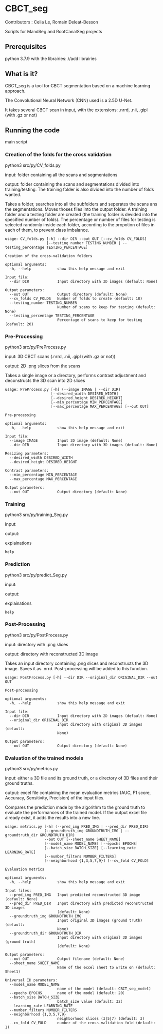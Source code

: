 # CBCT_seg

Contributors : Celia Le, Romain Deleat-Besson

Scripts for MandSeg and RootCanalSeg projects

## Prerequisites

python 3.7.9 with the librairies: //add librairies

## What is it?

CBCT_seg is a tool for CBCT segmentation based on a machine learning approach.

The Convolutional Neural Network (CNN) used is a 2.5D U-Net.

It takes several CBCT scan in input, with the extensions: .nrrd, .nii, .gipl (with .gz or not)

## Running the code

main script 

### Creation of the folds for the cross validation

python3 src/py/CV_folds.py 

input: folder containing all the scans and segmentations

output: folder containing the scans and segmentations divided into training/testing. The training folder is also divided into the number of folds wanted.

Takes a folder, searches into all the subfolders and seperates the scans ans the segmentations. Moves thoses files into the output folder. A training folder and a testing folder are created (the training folder is devided into the specified number of folds). The percentage or number of files for testing is selected randomly inside each folder, according to the propotion of files in each of them, to prevent class imbalance.

```
usage: CV_folds.py [-h] --dir DIR --out OUT [--cv_folds CV_FOLDS]
                   [--testing_number TESTING_NUMBER | --testing_percentage TESTING_PERCENTAGE]

Creation of the cross-validation folders

optional arguments:
  -h, --help            show this help message and exit

Input file:
  --dir DIR             Input directory with 3D images (default: None)

Output parameters:
  --out OUT             Output directory (default: None)
  --cv_folds CV_FOLDS   Number of folds to create (default: 10)
  --testing_number TESTING_NUMBER
                        Number of scans to keep for testing (default: None)
  --testing_percentage TESTING_PERCENTAGE
                        Percentage of scans to keep for testing (default: 20)
```

### Pre-Processing

python3 src/py/PreProcess.py 

input: 3D CBCT scans (.nrrd, .nii, .gipl (with .gz or not))

output: 2D .png slices from the scans

Takes a single image or a directory, performs contrast adjustment and deconstructs the 3D scan into 2D slices

```
usage: PreProcess.py [-h] (--image IMAGE | --dir DIR)
                     [--desired_width DESIRED_WIDTH]
                     [--desired_height DESIRED_HEIGHT]
                     [--min_percentage MIN_PERCENTAGE]
                     [--max_percentage MAX_PERCENTAGE] [--out OUT]

Pre-processing

optional arguments:
  -h, --help            show this help message and exit

Input file:
  --image IMAGE         Input 3D image (default: None)
  --dir DIR             Input directory with 3D images (default: None)

Resizing parameters:
  --desired_width DESIRED_WIDTH
  --desired_height DESIRED_HEIGHT

Contrast parameters:
  --min_percentage MIN_PERCENTAGE
  --max_percentage MAX_PERCENTAGE

Output parameters:
  --out OUT             Output directory (default: None)
```

### Training

python3 src/py/training_Seg.py 

input: 

output: 

explainations

```
help
```

### Prediction

python3 src/py/predict_Seg.py 

input: 

output: 

explainations

```
help
```

### Post-Processing

python3 src/py/PostProcess.py 

input: directory with .png slices

output: directory with reconstructed 3D image

Takes an input directory containing .png slices and reconstructs the 3D image. Saves it as .nrrd.
Post-processing will be added to this function.

```
usage: PostProcess.py [-h] --dir DIR --original_dir ORIGINAL_DIR --out OUT

Post-processing

optional arguments:
  -h, --help            show this help message and exit

Input file:
  --dir DIR             Input directory with 2D images (default: None)
  --original_dir ORIGINAL_DIR
                        Input directory with original 3D images (default:
                        None)

Output parameters:
  --out OUT             Output directory (default: None)
```

### Evaluation of the trained models

python3 src/py/metrics.py 

input: either a 3D file and its ground truth, or a directory of 3D files and their ground truths.

output: excel file containing the mean evaluation metrics (AUC, F1 score, Accuracy, Sensitivity, Precision) of the input files.

Compares the prediction made by the algorithm to the ground truth to evaluate the performances of the trained model.
If the output excel file already exist, it adds the results into a new line.

```
usage: metrics.py [-h] (--pred_img PRED_IMG | --pred_dir PRED_DIR)
                  (--groundtruth_img GROUNDTRUTH_IMG | --groundtruth_dir GROUNDTRUTH_DIR)
                  --out OUT [--sheet_name SHEET_NAME]
                  [--model_name MODEL_NAME] [--epochs EPOCHS]
                  [--batch_size BATCH_SIZE] [--learning_rate LEARNING_RATE]
                  [--number_filters NUMBER_FILTERS]
                  [--neighborhood {1,3,5,7,9}] [--cv_fold CV_FOLD]

Evaluation metrics

optional arguments:
  -h, --help            show this help message and exit

Input files:
  --pred_img PRED_IMG   Input predicted reconstructed 3D image (default: None)
  --pred_dir PRED_DIR   Input directory with predicted reconstructed 3D images
                        (default: None)
  --groundtruth_img GROUNDTRUTH_IMG
                        Input original 3D images (ground truth) (default:
                        None)
  --groundtruth_dir GROUNDTRUTH_DIR
                        Input directory with original 3D images (ground truth)
                        (default: None)

Output parameters:
  --out OUT             Output filename (default: None)
  --sheet_name SHEET_NAME
                        Name of the excel sheet to write on (default: Sheet1)

Universal ID parameters:
  --model_name MODEL_NAME
                        name of the model (default: CBCT_seg_model)
  --epochs EPOCHS       name of the model (default: 20)
  --batch_size BATCH_SIZE
                        batch_size value (default: 32)
  --learning_rate LEARNING_RATE
  --number_filters NUMBER_FILTERS
  --neighborhood {1,3,5,7,9}
                        neighborhood slices (3|5|7) (default: 3)
  --cv_fold CV_FOLD     number of the cross-validation fold (default: 1)
```

